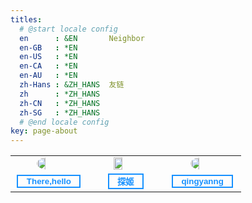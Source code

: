 ```yaml
---
titles:
  # @start locale config
  en      : &EN       Neighbor
  en-GB   : *EN
  en-US   : *EN
  en-CA   : *EN
  en-AU   : *EN
  zh-Hans : &ZH_HANS  友链
  zh      : *ZH_HANS
  zh-CN   : *ZH_HANS
  zh-SG   : *ZH_HANS
  # @end locale config
key: page-about
---
```


<table border="0">
<tr>
<td width="32%"><img src="https://img-blog.csdnimg.cn/72be36ee70514bffa30c596f6ee45a32.png" style="border-radius: 50%; width: 36%; margin-left: 32%;"></td><td width="32%"><img src="https://img-blog.csdnimg.cn/eb957e0d977d437c91229626d3975a32.png" style="width: 36%; margin-left: 32%;"></td><td width="32%"><img src="https://img-blog.csdnimg.cn/693e0a2c6ae5439884e2fc44ff8c3d43.png" style="border-radius: 50%; width: 36%; margin-left: 32%;"></td>
</tr>
<tr>
<td style="text-align:center;"><button style="background-color: transparent;border: 2px #1791FF solid;"><a href="https://www.therehello.top/" style="color: #1791FF; font-weight: 700; text-decoration: none;">&nbsp;&nbsp;There,hello&nbsp;&nbsp;</a></button></td>
  <td style="text-align:center;"><button style="background-color: transparent;border: 2px #1791FF solid;"><a href="https://blog.probius.xyz/" style="color: #1791FF; font-weight: 700;text-decoration: none;">&nbsp;&nbsp;探姬&nbsp;&nbsp;</a></button></td>
  <td style="text-align:center;"><button style="background-color: transparent;border: 2px #1791FF solid;"><a href="https://www.cnblogs.com/muscletear" style="color: #1791FF; font-weight: 700;text-decoration: none;">&nbsp;&nbsp;qingyanng&nbsp;&nbsp;</a></button></td>
</tr>
</table>
